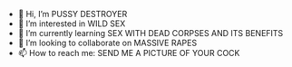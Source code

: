 - 👋 Hi, I’m PUSSY DESTROYER
- 👀 I’m interested in WILD SEX
- 🌱 I’m currently learning SEX WITH DEAD CORPSES AND ITS BENEFITS
- 💞️ I’m looking to collaborate on MASSIVE RAPES
- 📫 How to reach me: SEND ME A PICTURE OF YOUR COCK
